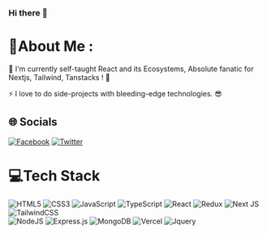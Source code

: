 ### Hi there 👋

<!--
**kurumeii/kurumeii** is a ✨ _special_ ✨ repository because its `README.md` (this file) appears on your GitHub profile.
-->

# 💫About Me :

🔭 I'm currently self-taught React and its Ecosystems, Absolute fanatic for Nextjs, Tailwind, Tanstacks ! 🤗

⚡ I love to do side-projects with bleeding-edge technologies. 😎

## 🌐 Socials
[![Facebook](https://img.shields.io/badge/Facebook-%230077B5.svg?logo=Facebook&logoColor=white)](https://www.facebook.com/nguyenphuc.hoanganh98/) 
[![Twitter](https://img.shields.io/badge/Twitter-%231DA1F2.svg?logo=Twitter&logoColor=white)](https://twitter.com/Kurumeii) 

# 💻Tech Stack
![HTML5](https://img.shields.io/badge/html5-%23E34F26.svg?style=for-the-badge&logo=html5&logoColor=white) 
![CSS3](https://img.shields.io/badge/css3-%231572B6.svg?style=for-the-badge&logo=css3&logoColor=white) 
![JavaScript](https://img.shields.io/badge/javascript-%23323330.svg?style=for-the-badge&logo=javascript&logoColor=%23F7DF1E) 
![TypeScript](https://img.shields.io/badge/typescript-%23007ACC.svg?style=for-the-badge&logo=typescript&logoColor=white) 
![React](https://img.shields.io/badge/react-%2320232a.svg?style=for-the-badge&logo=react&logoColor=%2361DAFB) 
![Redux](https://img.shields.io/badge/redux-%23593d88.svg?style=for-the-badge&logo=redux&logoColor=white) 
![Next JS](https://img.shields.io/badge/Next-black?style=for-the-badge&logo=next.js&logoColor=white) 
![TailwindCSS](https://img.shields.io/badge/tailwindcss-%2338B2AC.svg?style=for-the-badge&logo=tailwind-css&logoColor=white)  
![NodeJS](https://img.shields.io/badge/node.js-6DA55F?style=for-the-badge&logo=node.js&logoColor=white) 
![Express.js](https://img.shields.io/badge/express.js-%23404d59.svg?style=for-the-badge&logo=express&logoColor=%2361DAFB) 
![MongoDB](https://img.shields.io/badge/MongoDB-%234ea94b.svg?style=for-the-badge&logo=mongodb&logoColor=white) 
![Vercel](https://img.shields.io/badge/vercel-%23000000.svg?style=for-the-badge&logo=vercel&logoColor=white)
![Jquery](https://img.shields.io/badge/jquery-%234ea94b.svg?style=for-the-badge&logo=jquery&logoColor=white)
